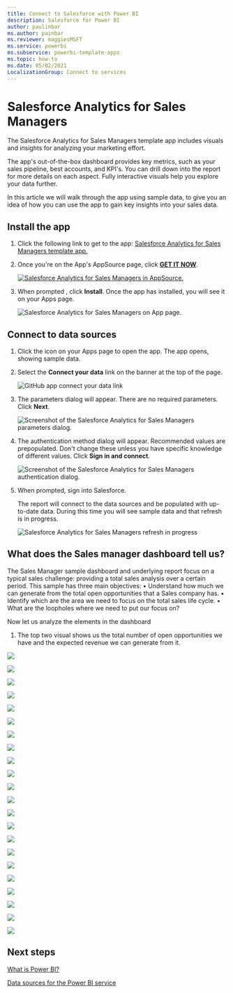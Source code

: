 ```yaml
---
title: Connect to Salesforce with Power BI
description: Salesforce for Power BI
author: paulinbar
ms.author: painbar
ms.reviewer: maggiesMSFT
ms.service: powerbi
ms.subservice: powerbi-template-apps
ms.topic: how-to
ms.date: 05/02/2021
LocalizationGroup: Connect to services
---
```


# Salesforce Analytics for Sales Managers

The Salesforce Analytics for Sales Managers template app includes visuals and insights for analyzing your marketing effort.

The app's out-of-the-box dashboard provides key metrics, such as your sales pipeline, best accounts, and KPI's. You can drill down into the report for more details on each aspect. Fully interactive visuals help you explore your data further.

In this article we will walk through the app using sample data, to give you an idea of how you can use the app to gain key insights into your sales data.

## Install the app

1. Click the following link to get to the app: [Salesforce Analytics for Sales Managers template app.](https://app.powerbi.com/groups/me/getapps/services/pbi-contentpacks.salesforceanalytics)

1. Once you're on the App's AppSource page, click [**GET IT NOW**](https://app.powerbi.com/groups/me/getapps/services/pbi-contentpacks.salesforceanalytics).

    [![Salesforce Analytics for Sales Managers in AppSource.](media/service-connect-to-salesforce-copy/service-salesforce-analytics-appsource-icon.png)](https://app.powerbi.com/groups/me/getapps/services/pbi-contentpacks.salesforceanalytics)


1. When prompted , click **Install**. Once the app has installed, you will see it on your Apps page.

   ![Salesforce Analytics for Sales Managers on App page.](media/service-connect-to-salesforce-copy/service-salesforce-analytics-apps-page-icon.png)

## Connect to data sources

1. Click the icon on your Apps page to open the app. The app opens, showing sample data.

1. Select the **Connect your data** link on the banner at the top of the page.

   ![GitHub app connect your data link](media/service-connect-to-salesforce-copy/power-bi-salesforce-analytics-connect-data.png)

1. The parameters dialog will appear. There are no required parameters. Click **Next**.

   ![Screenshot of the Salesforce Analytics for Sales Managers parameters dialog.](media/service-connect-to-salesforce-copy/service-salesforce-analytics-parameters-dialog.png)

1. The authentication method dialog will appear. Recommended values are prepopulated. Don't change these unless you have specific knowledge of different values. Click **Sign in and connect**.

   ![Screenshot of the Salesforce Analytics for Sales Managers authentication dialog.](media/service-connect-to-salesforce-copy/service-salesforce-analytics-authentication-dialog.png)

1. When prompted, sign into Salesforce. 
 
   The report will connect to the data sources and be populated with up-to-date data. During this time you will see sample data and that refresh is in progress.

   ![Salesforce Analytics for Sales Managers refresh in progress](media/service-connect-to-salesforce-copy/service-salesforce-analytics-refresh-monitor.png) 

## What does the Sales manager dashboard tell us?

The Sales Manager sample dashboard and underlying report focus on a typical sales challenge: providing a total sales analysis over a certain period. 
This sample has three main objectives:
•	Understand how much we can generate from the total open opportunities that a Sales company has.
•	Identify which are the area we need to focus on the total sales life cycle.
•	What are the loopholes where we need to put our focus on?

Now let us analyze the elements in the dashboard 
1.	The top two visual shows us the total number of open opportunities we have and the expected revenue we can generate from it.

![](media/service-connect-to-salesforce-copy/power-bi-salesforce-analytics-connect-data.png)

![](media/service-connect-to-salesforce-copy/service-salesforce-analytics-forecast-category-amount.png)

![](media/service-connect-to-salesforce-copy/service-salesforce-analytics-revenue-by-account.png)

![](media/service-connect-to-salesforce-copy/service-salesforce-analytics-top-three-numbers.png)

![](media/service-connect-to-salesforce-copy/service-salesforce-analytics-account-area-wise.png)

![](media/service-connect-to-salesforce-copy/service-salesforce-analytics-kpi-overall.png)

![](media/service-connect-to-salesforce-copy/service-salesforce-analytics-revenue-won-vs-lost.png)

![](media/service-connect-to-salesforce-copy/service-salesforce-analytics-top-two.png)

![](media/service-connect-to-salesforce-copy/service-salesforce-analytics-account-share-industry-wise.png)

![](media/service-connect-to-salesforce-copy/service-salesforce-analytics-lead-status.png)

![](media/service-connect-to-salesforce-copy/service-salesforce-analytics-sales-lead-customer-type.png)

![](media/service-connect-to-salesforce-copy/service-salesforce-analytics-top-two-updated.png)

![](media/service-connect-to-salesforce-copy/service-salesforce-analytics-appsource-icon.png)

![](media/service-connect-to-salesforce-copy/service-salesforce-analytics-month-wise-performance.png)

![](media/service-connect-to-salesforce-copy/service-salesforce-analytics-sales-manager-dashboard.png)

![](media/service-connect-to-salesforce-copy/service-salesforce-analytics-total-opportunities-gained.png)

![](media/service-connect-to-salesforce-copy/service-salesforce-analytics-apps-page-icon.png)

![](media/service-connect-to-salesforce-copy/service-salesforce-analytics-parameters-dialog.png)

![](media/service-connect-to-salesforce-copy/service-salesforce-analytics-share-of-industry.png)

![](media/service-connect-to-salesforce-copy/service-salesforce-analytics-authentication-dialog.png)

![](media/service-connect-to-salesforce-copy/service-salesforce-analytics-refresh-monitor.png)

![](media/service-connect-to-salesforce-copy/service-salesforce-analytics-top-ten-critical-opportunity.png)

## Next steps
[What is Power BI?](../fundamentals/power-bi-overview.md)

[Data sources for the Power BI service](service-get-data.md)
